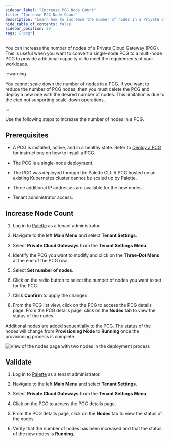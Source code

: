 ```yaml
---
sidebar_label: "Increase PCG Node Count"
title: "Increase PCG Node Count"
description: "Learn how to increase the number of nodes in a Private Cloud Gateway (PCG) in Palette."
hide_table_of_contents: false
sidebar_position: 20
tags: ["pcg"]
---
```


You can increase the number of nodes of a Private Cloud Gateway (PCG). This is useful when you want to convert a
single-node PCG to a multi-node PCG to provide additional capacity or to meet the requirements of your workloads.

:::warning

You cannot scale down the number of nodes in a PCG. If you want to reduce the number of PCG nodes, then you must delete
the PCG and deploy a new one with the desired number of nodes. This limitation is due to the etcd not supporting
scale-down operations.

:::

Use the following steps to increase the number of nodes in a PCG.

## Prerequisites

- A PCG is installed, active, and in a healthy state. Refer to [Deploy a PCG](../deploy-pcg/deploy-pcg.md) for
  instructions on how to install a PCG.

- The PCG is a single-node deployment.

- The PCG was deployed through the Palette CLI. A PCG hosted on an existing Kubernetes cluster cannot be scaled up by
  Palette.

- Three additional IP addresses are available for the new nodes.

- Tenant administrator access.

## Increase Node Count

1. Log in to [Palette](https://console.spectrocloud.com) as a tenant administrator.

2. Navigate to the left **Main Menu** and select **Tenant Settings**.

3. Select **Private Cloud Gateways** from the **Tenant Settings Menu**.

4. Identify the PCG you want to modify and click on the **Three-Dot Menu** at the end of the PCG row.

5. Select **Set number of nodes**.

6. Click on the radio button to select the number of nodes you want to set for the PCG.

7. Click **Confirm** to apply the changes.

8. From the PCG list view, click on the PCG to access the PCG details page. From the PCG details page, click on the
   **Nodes** tab to view the status of the nodes.

Additional nodes are added sequentially to the PCG. The status of the nodes will change from **Provisioning Node** to
**Running** once the provisioning process is complete.

![View of the nodes page with two nodes in the deployment process](/clusters_manage-pcg_scale-pcg-nodes_nodes-view.webp)

## Validate

1. Log in to [Palette](https://console.spectrocloud.com) as a tenant administrator.

2. Navigate to the left **Main Menu** and select **Tenant Settings**.

3. Select **Private Cloud Gateways** from the **Tenant Settings Menu**.

4. Click on the PCG to access the PCG details page.

5. From the PCG details page, click on the **Nodes** tab to view the status of the nodes.

6. Verify that the number of nodes has been increased and that the status of the new nodes is **Running**.
